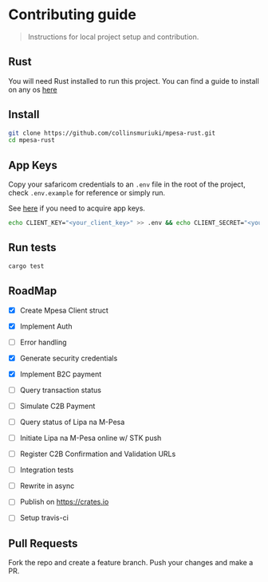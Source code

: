 # Contributing guide

> Instructions for local project setup and contribution.

## Rust

You will need Rust installed to run this project. You can find a guide to install on any os [here](https://www.rust-lang.org/tools/install)

## Install

```sh
git clone https://github.com/collinsmuriuki/mpesa-rust.git
cd mpesa-rust
```

## App Keys
Copy your safaricom credentials to an `.env` file in the root of the project, check `.env.example` for reference or simply run.

See [here](https://developer.safaricom.co.ke/docs#developer-sign-up) if you need to acquire app keys.
```sh
echo CLIENT_KEY="<your_client_key>" >> .env && echo CLIENT_SECRET="<your_client_secret>" >> .env
```

## Run tests

```sh
cargo test
```

## RoadMap

- [x] Create Mpesa Client struct
- [x] Implement Auth
- [ ] Error handling
- [x] Generate security credentials
- [x] Implement B2C payment
- [ ] Query transaction status
- [ ] Simulate C2B Payment
- [ ] Query status of Lipa na M-Pesa
- [ ] Initiate Lipa na M-Pesa online w/ STK push
- [ ] Register C2B Confirmation and Validation URLs
- [ ] Integration tests
- [ ] Rewrite in async
- [ ] Publish on https://crates.io
- [ ] Setup travis-ci


## Pull Requests

Fork the repo and create a feature branch. Push your changes and make a PR.